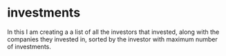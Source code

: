 # investments
In this I am creating a a list of all the investors that invested, along with the companies they invested in, sorted
by the investor with maximum number of investments.
